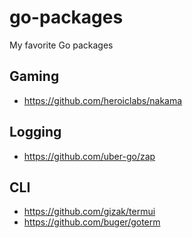 # go-packages

My favorite Go packages

## Gaming
- https://github.com/heroiclabs/nakama

## Logging
- https://github.com/uber-go/zap

## CLI
- https://github.com/gizak/termui
- https://github.com/buger/goterm

